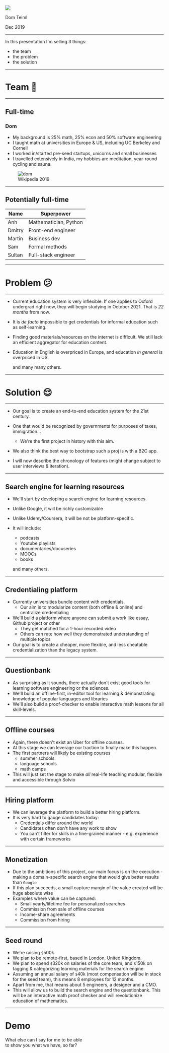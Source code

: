 <img src='assets/logo.png' class='logo'>

Dom Teiml

Dec 2019

---

In this presentation I'm selling 3 things:
- the team
- the problem
- the solution

---

# Team 👫

---

## Full-time

### Dom

<div class='two-columns'>
<div>

- My background is 25% math, 25% econ and 50% software engineering
- I taught math at universities in Europe & US, including UC Berkeley and Cornell
- I worked in/started pre-seed startups, unicorns and small businesses
- I travelled extensively in India, my hobbies are meditation, year-round cycling and sauna.

</div>
<div>
<figure>
  <img src='assets/dom.jpg' alt='dom' class='dom-image'>
  <figcaption>Wikipedia 2019</figcaption>
</figure>
</div>

---

## Potentially full-time

| Name   | Superpower            |
| ------ | --------------------- |
| Anh    | Mathematician, Python |
| Dmitry | Front-end engineer    |
| Martin | Business dev          |
| Sam    | Formal methods        |
| Sultan | Full-stack engineer   |

---

# Problem 😕

---

- Current education system is very inflexible. If one applies to Oxford undergrad right now, they will begin studying in October 2021. That is *22 months* from now.
- It is *de facto* impossible to get credentials for informal education such as self-learning.
- Finding good materials/resources on the internet is difficult. We still lack an efficient aggregator for education content.
- Education in English is overpriced in Europe, and education *in genera*l is overpriced in US.
  
  and many many others.

---

# Solution 😌

---

- Our goal is to create an end-to-end education system for the 21st century.

- One that would be recognized by governments for purposes of taxes, immigration...
  - We're the first project in history with this aim.

- We also think the best way to bootstrap such a proj is with a B2C app.

- I will now describe the chronology of features (might change subject to user interviews & iteration).

---

## Search engine for learning resources

- We'll start by developing a search engine for learning resources.
- Unlike Google, it will be richly customizable
- Unlike Udemy/Coursera, it will be not be platform-specific.
- It will include:
  - podcasts
  - Youtube playlists
  - documentaries/docuseries
  - MOOCs
  - books

  and many others.

---

## Credentialing platform

- Currently universities bundle content with credentials.
  - Our aim is to modularize content (both offline & online) and centralize credentialing
- We'll build a platform where anyone can submit a work like essay, Github project or other
  - They get matched for a 1-hour recorded video
  - Others can rate how well they demonstrated understanding of multiple topics
- Our goal is to create a cheaper, more flexible, and less cheatable credentialization than the legacy system.

---

## Questionbank

- As surprising as it sounds, there actually don't exist good tools for learning software engineering or the sciences.
- We'll build an offline-first, in-editor tool for learning & demonstrating knowledge of popular languages and libraries
- We'll also build a proof-checker to enable interactive math lessons for all skill-levels.

---

## Offline courses

- Again, there doesn't exist an Uber for offline courses.
- At this stage we can leverage our traction to finally make this happen.
- The first partners will likely be existing courses
  - summer schools
  - language schools
  - math camps
- This will just set the stage to make *all* real-life teaching modular, flexible and accessible through Solvio

---

## Hiring platform

- We can leverage the platform to build a better hiring platform.
- It is very hard to gauge candidates today:
  - Credentials differ around the world
  - Candidates often don't have any work to show
  - You can't filter for skills in a fine-grained manner - e.g. experience with certain frameworks

---

## Monetization

- Due to the ambitions of this project, our main focus is on the execution - making a domain-specific search engine that would give better results than `Google`
- If this plan succeeds, a small capture margin of the value created will be huge absolute wise
- Examples where value can be captured:
  - Small yearly/lifetime fee for personalized searches
  - Commission from sale of offline courses
  - Income-share agreements
  - Commission from hiring

---

## Seed round

- We're raising `$`500k.
- We plan to be remote-first, based in London, United Kingdom.
- We plan to spend `$`320k on salaries of the core team, and `$`150k on tagging & categorizing learning materials for the search engine.
- Assuming an annual salary of `$`40k (most compensation will be in stock for the seed team), this means 8 employees for 12 months.
- Apart from me, that means about 5 engineers, a designer and a CMO.
- This will allow us to build the search engine and the questionbank. This will be an interactive math proof checker and will revolutionize education of mathematics.

---

<div class='left'>

# Demo

What else can I say for me to be able
<br>
to show you what we have, so far? 

</div>